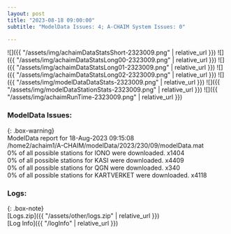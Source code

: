 ```yaml
---
layout: post
title: "2023-08-18 09:00:00"
subtitle: "ModelData Issues: 4; A-CHAIM System Issues: 0"

---
```


![]({{ "/assets/img/achaimDataStatsShort-2323009.png" | relative_url }})
![]({{ "/assets/img/achaimDataStatsLong00-2323009.png" | relative_url }})
![]({{ "/assets/img/achaimDataStatsLong01-2323009.png" | relative_url }})
![]({{ "/assets/img/achaimDataStatsLong02-2323009.png" | relative_url }})
![]({{ "/assets/img/modelDataDataStats-2323009.png" | relative_url }})
![]({{ "/assets/img/modelDataStationStats-2323009.png" | relative_url }})
![]({{ "/assets/img/achaimRunTime-2323009.png" | relative_url }})


### ModelData Issues:  
  
{: .box-warning}  
 ModelData report for 18-Aug-2023 09:15:08   
 /home2/achaim1/A-CHAIM/modelData/2023/230/09/modelData.mat   
 0% of all possible stations for IONO were downloaded. x1404   
 0% of all possible stations for KASI were downloaded. x4409   
 0% of all possible stations for QGN were downloaded. x340   
 0% of all possible stations for KARTVERKET were downloaded. x4118   
  


### Logs:  
  
{: .box-note}  
[Logs.zip]({{ "/assets/other/logs.zip" | relative_url }})  
[Log Info]({{ "/logInfo" | relative_url }})  
